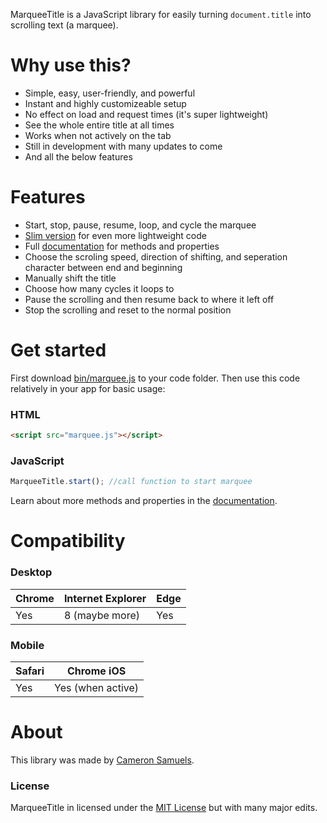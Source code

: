MarqueeTitle is a JavaScript library for easily turning `document.title` into scrolling text (a marquee).
# Why use this?
- Simple, easy, user-friendly, and powerful
- Instant and highly customizeable setup
- No effect on load and request times (it's super lightweight)
- See the whole entire title at all times
- Works when not actively on the tab
- Still in development with many updates to come
- And all the below features
# Features
- Start, stop, pause, resume, loop, and cycle the marquee
- [Slim version](bin/marquee.slim.js) for even more lightweight code
- Full [documentation](http://github.com/CameronSamuels/marqueetitle/wiki) for methods and properties
- Choose the scroling speed, direction of shifting, and seperation character between end and beginning
- Manually shift the title
- Choose how many cycles it loops to
- Pause the scrolling and then resume back to where it left off
- Stop the scrolling and reset to the normal position
# Get started
First download [bin/marquee.js](bin/marquee.js) to your code folder. Then use this code relatively in your app for basic usage:
### HTML
```html
<script src="marquee.js"></script>
```
### JavaScript
```javascript
MarqueeTitle.start(); //call function to start marquee
```
Learn about more methods and properties in the [documentation](http://github.com/CameronSamuels/marqueetitle/wiki).
# Compatibility
### Desktop
| Chrome | Internet Explorer | Edge
|---|---|---
| Yes | 8 (maybe more) | Yes
### Mobile
| Safari | Chrome iOS
|---|---
| Yes | Yes (when active)
# About
This library was made by [Cameron Samuels](http://cameronsamuels.com).
### License
MarqueeTitle in licensed under the [MIT License](LICENSE) but with many major edits.
